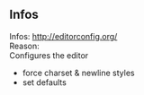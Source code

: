 ## Infos

Infos: http://editorconfig.org/  
Reason:  
Configures the editor

* force charset & newline styles
* set defaults
